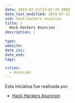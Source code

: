 ```yaml
---
date: 2019-07-21T23:02:24.000Z
date_last_modified: 2019-07-21
uid: hack-hackers-asuncion
title: |
  Hack Hackers Asuncion
description: |
  
type: 
website: 
date_ini: 
date_end: 
tags:

cities: 
  - Asunción
---
```


Esta iniciativa fue realizada por:

- [Hack Hackers Asuncion](/organizaciones/hack-hackers-asuncion)
